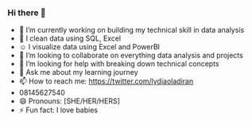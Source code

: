 ### Hi there 👋




- 🔭 I’m currently working on building my technical skill in data analysis
- 🌱 I clean data using SQL, Excel
- :relaxed: I visualize data using Excel and PowerBI
- 👯 I’m looking to collaborate on everything data analysis and projects
- 🤔 I’m looking for help with breaking down technical concepts
- 💬 Ask me about my learning journey
- 📫 How to reach me: https://twitter.com/lydiaoladiran
-    08145627540
- 😄 Pronouns: [SHE/HER/HERS]
- ⚡ Fun fact: I love babies
